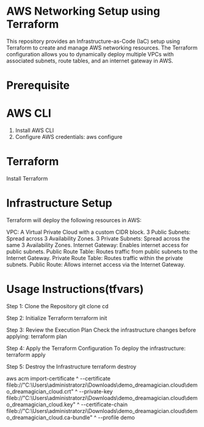 # AWS Networking Setup using Terraform
This repository provides an Infrastructure-as-Code (IaC) setup using Terraform to create and manage AWS networking resources. The Terraform configuration allows you to dynamically deploy multiple VPCs with associated subnets, route tables, and an internet gateway in AWS.

# Prerequisite
# AWS CLI 
1. Install AWS CLI
2. Configure AWS credentials:
aws configure
# Terraform
Install Terraform

# Infrastructure Setup
Terraform will deploy the following resources in AWS:

VPC: A Virtual Private Cloud with a custom CIDR block.
3 Public Subnets: Spread across 3 Availability Zones.
3 Private Subnets: Spread across the same 3 Availability Zones.
Internet Gateway: Enables internet access for public subnets.
Public Route Table: Routes traffic from public subnets to the Internet Gateway.
Private Route Table: Routes traffic within the private subnets.
Public Route: Allows internet access via the Internet Gateway.

# Usage Instructions(tfvars)
Step 1: Clone the Repository
git clone <your-repo-url>
cd <your-project-folder>

Step 2: Initialize Terraform
terraform init

Step 3: Review the Execution Plan
Check the infrastructure changes before applying:
terraform plan

Step 4: Apply the Terraform Configuration
To deploy the infrastructure:
terraform apply

Step 5: Destroy the Infrastructure
terraform destroy

aws acm import-certificate ^
  --certificate fileb://"C:\Users\administratorzi\Downloads\demo_dreamagician.cloud\demo_dreamagician_cloud.crt" ^
  --private-key fileb://"C:\Users\administratorzi\Downloads\demo_dreamagician.cloud\demo_dreamagician_cloud.key" ^
  --certificate-chain fileb://"C:\Users\administratorzi\Downloads\demo_dreamagician.cloud\demo_dreamagician_cloud.ca-bundle" ^
  --profile demo


